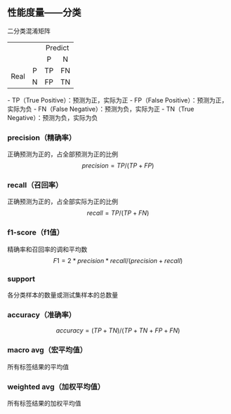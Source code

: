 ## 性能度量——分类



二分类混淆矩阵

<table>   	
    <tr align="center" valign="middle">
        <td rowspan="2" colspan="2"> </td> 
        <td colspan="2">Predict</td>
    </tr>
    <tr align="center" valign="middle">
        <td >P</td>
        <td >N</td>
    </tr> 	
    <tr align="center" valign="middle"> 		
        <td rowspan="2" >Real</td>
        <td >P</td>
        <td >TP</td>
        <td >FN</td>
    </tr> 	
    <tr align="center" valign="middle"> 		
        <td>N</td> 		
        <td>FP</td>
        <td>TN</td>
    </tr> 	 	 
</table>
- TP（True Positive）：预测为正，实际为正
- FP（False Positive）：预测为正，实际为负
- FN（False Negative）：预测为负，实际为正
- TN（True Negative）：预测为负，实际为负




### precision（精确率）

正确预测为正的，占全部预测为正的比例
$$
precision=TP/(TP+FP)
$$


### recall（召回率）

正确预测为正的，占全部实际为正的比例
$$
recall=TP/(TP+FN)
$$


### f1-score（f1值）

精确率和召回率的调和平均数
$$
F1=2*precision*recall/(precision+recall)
$$


### support

各分类样本的数量或测试集样本的总数量



### accuracy（准确率）

$$
accuracy=(TP+TN)/(TP+TN+FP+FN)
$$



### macro avg（宏平均值）

所有标签结果的平均值



### weighted avg（加权平均值）

所有标签结果的加权平均值



